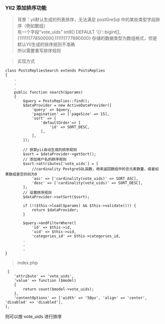 ### YII2 添加排序功能

> 背景：yii默认生成的列表排序，无法满足 postGreSql 中的某些类型字段排序（例如数组）<br>
有一个字段"vote_uids" int8[] DEFAULT '{}'::bigint[],
{111111778500000,111111777890000}
存储的数据类型为数组格式，但是默认YII生成的排序规则不准确 <br>
所以需要重写排序规则

> 实现方式
```
class PostsRepliesSearch extends PostsReplies
{
    .
    .
    .
    public function search($params)
    {
        $query = PostsReplies::find();
        $dataProvider = new ActiveDataProvider([
            'query' => $query,
            'pagination' => ['pageSize' => 15],
            'sort' => [
                'defaultOrder'=> [
                    'id' => SORT_DESC,
                ],
            ],
        ]);

        // 获取yii自动生成的排序规则
        $sort = $dataProvider->getSort();
        // 添加用户名的排序规则
        $sort->attributes['vote_uids'] = [
			//cardinality PostgreSQL函数，用来返回数组中的总元素数量，或者如果数组是空的则为0
            'asc' => ['cardinality(vote_uids)' => SORT_ASC], 
            'desc' => ['cardinality(vote_uids)' => SORT_DESC],
        ];
        // 设置排序规则
        $dataProvider->setSort($sort);

        if (!($this->load($params) && $this->validate())) {
            return $dataProvider;
        }

        $query->andFilterWhere([
            'id' => $this->id,
            'uid' => $this->uid,
            'categories_id' => $this->categories_id,
        .
        .
        .
}        
```
> index.php
```
 [
    'attribute' => 'vote_uids',
    'value' => function ($model)
    {
        return count($model->vote_uids);
    },
    'contentOptions' => ['width' => '50px', 'align' => 'center', 'disabled' => 'disabled'],
],
```
则可以按 vote_uids 进行排序